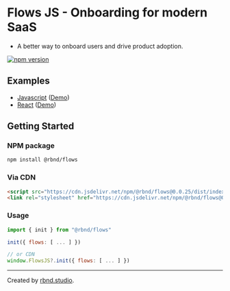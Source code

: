 # Flows JS - Onboarding for modern SaaS

- A better way to onboard users and drive product adoption.

[![npm version](https://badge.fury.io/js/@rbnd%2Fflows.svg)](https://badge.fury.io/js/@rbnd%2Fflows)

## Examples

- [Javascript](https://github.com/RBND-studio/flows-js/tree/main/examples/vanilla-js) ([Demo](https://vanilla.flows.sh))
- [React](https://github.com/RBND-studio/flows-js/tree/main/examples/react-nextjs) ([Demo](http://react-nextjs.flows.sh))

## Getting Started

### NPM package

```bash
npm install @rbnd/flows
```

### Via CDN

```html
<script src="https://cdn.jsdelivr.net/npm/@rbnd/flows@0.0.25/dist/index.global.js"></script>
<link rel="stylesheet" href="https://cdn.jsdelivr.net/npm/@rbnd/flows@0.0.25/public/flows.css" />
```

### Usage

```js
import { init } from "@rbnd/flows"

init({ flows: [ ... ] })

// or CDN
window.FlowsJS?.init({ flows: [ ... ] })
```

---

Created by [rbnd.studio](https://rbnd.studio/).
